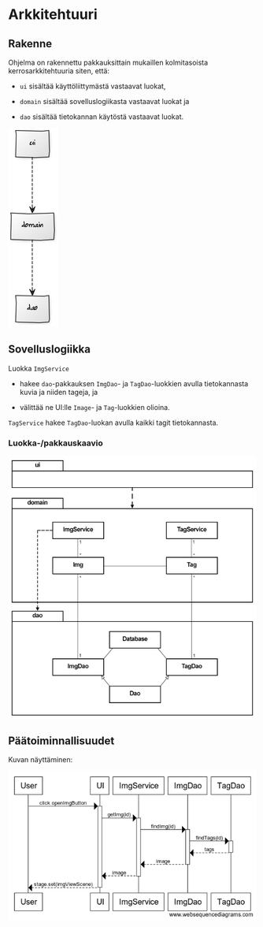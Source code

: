 # Arkkitehtuuri

## Rakenne
Ohjelma on rakennettu pakkauksittain mukaillen kolmitasoista kerrosarkkitehtuuria siten, että: 

- `ui` sisältää käyttöliittymästä vastaavat luokat,

- `domain` sisältää sovelluslogiikasta vastaavat luokat ja

- `dao` sisältää tietokannan käytöstä vastaavat luokat.

![Pakkauskaavio](https://raw.githubusercontent.com/joonaoko/ot-harjoitustyo/master/dokumentointi/kuvat/pakkauskaavio.png)

## Sovelluslogiikka
Luokka `ImgService`

- hakee `dao`-pakkauksen `ImgDao`- ja `TagDao`-luokkien avulla tietokannasta kuvia ja niiden tageja, ja 

- välittää ne UI:lle `Image`- ja `Tag`-luokkien olioina.

`TagService` hakee `TagDao`-luokan avulla kaikki tagit tietokannasta.

### Luokka-/pakkauskaavio

![Pakkauskaavio](https://raw.githubusercontent.com/joonaoko/ot-harjoitustyo/master/dokumentointi/kuvat/luokkapakkauskaavio.png)

## Päätoiminnallisuudet

Kuvan näyttäminen:

![Open Image Sekvenssikaavio](https://raw.githubusercontent.com/joonaoko/ot-harjoitustyo/master/dokumentointi/kuvat/openimg-sekvenssikaavio.png)
